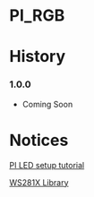 # PI_RGB #


# History #

### 1.0.0 ###

* Coming Soon


# Notices #

[PI LED setup tutorial](https://dordnung.de/raspberrypi-ledstrip/ws2812)

[WS281X Library](https://github.com/jgarff/rpi_ws281x)
